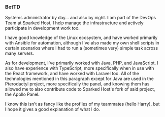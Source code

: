 ### BetTD

Systems administrator by day... and also by night. I am part of the DevOps Team at Sparked Host, I help manage the
infrastructure and actively participate in development work too.

I have good knowledge of the Linux ecosystem, and have worked primarily with Ansible for automation, although I've
also made my own shell scripts in certain scenarios where I had to run a (sometimes very) simple task across many
servers.

As for development, I've primarily worked with Java, PHP, and JavaScript. I also have experience with TypeScript,
more specifically when in use with the React framework, and have worked with Laravel too. All of the technologies
mentioned in this paragraph except for Java are used in the Pterodactyl project, more specifically the panel, and
knowing them has allowed me to also contribute code to Sparked Host's fork of said project, the Apollo Panel.

I know this isn't as fancy like the profiles of my teammates (hello Harry), but I hope it gives a good explanation
of what I do.
